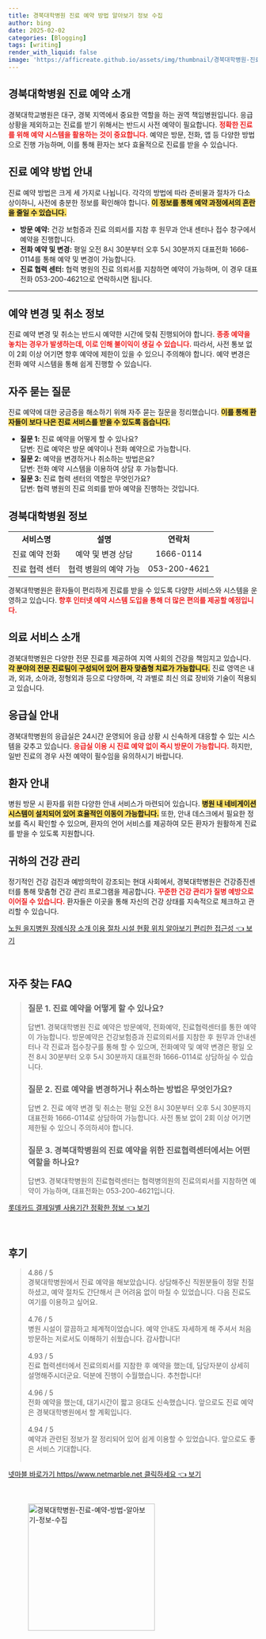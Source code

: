 ```yaml
---
title: 경북대학병원 진료 예약 방법 알아보기 정보 수집
author: bing
date: 2025-02-02
categories: [Blogging]
tags: [writing]
render_with_liquid: false
image: 'https://afficreate.github.io/assets/img/thumbnail/경북대학병원-진료-예약-방법-알아보기-정보-수집.webp'
---
```



<h2 id='경북대학병원_진료예약소개'>경북대학병원 진료 예약 소개</h2>

<p>경북대학교병원은 대구, 경북 지역에서 중요한 역할을 하는 권역 책임병원입니다. 응급 상황을 제외하고는 진료를 받기 위해서는 반드시 사전 예약이 필요합니다. <b><span style="color: #ee2323;">정확한 진료를 위해 예약 시스템을 활용하는 것이 중요합니다.</span></b> 예약은 방문, 전화, 앱 등 다양한 방법으로 진행 가능하며, 이를 통해 환자는 보다 효율적으로 진료를 받을 수 있습니다.</p>

<h2 id='진료예약방법_안내'>진료 예약 방법 안내</h2>

<p>진료 예약 방법은 크게 세 가지로 나뉩니다. 각각의 방법에 따라 준비물과 절차가 다소 상이하니, 사전에 충분한 정보를 확인해야 합니다. <b><span style="background-color: #ffe066;">이 정보를 통해 예약 과정에서의 혼란을 줄일 수 있습니다.</span></b></p>

<ul>
    <li><b>방문 예약:</b> 건강 보험증과 진료 의뢰서를 지참 후 원무과 안내 센터나 접수 창구에서 예약을 진행합니다.</li>
    <li><b>전화 예약 및 변경:</b> 평일 오전 8시 30분부터 오후 5시 30분까지 대표전화 1666-0114를 통해 예약 및 변경이 가능합니다.</li>
    <li><b>진료 협력 센터:</b> 협력 병원의 진료 의뢰서를 지참하면 예약이 가능하며, 이 경우 대표전화 053-200-4621으로 연락하시면 됩니다.</li>
</ul>

<hr />

<h2 id='예약변경및취소_정보'>예약 변경 및 취소 정보</h2>

<p>진료 예약 변경 및 취소는 반드시 예약한 시간에 맞춰 진행되어야 합니다. <b><span style="color: #ee2323;">종종 예약을 놓치는 경우가 발생하는데, 이로 인해 불이익이 생길 수 있습니다.</span></b> 따라서, 사전 통보 없이 2회 이상 어기면 향후 예약에 제한이 있을 수 있으니 주의해야 합니다. 예약 변경은 전화 예약 시스템을 통해 쉽게 진행할 수 있습니다.</p>

<h2 id='자주묻는질문'>자주 묻는 질문</h2>

<p>진료 예약에 대한 궁금증을 해소하기 위해 자주 묻는 질문을 정리했습니다. <b><span style="background-color: #ffe066;">이를 통해 환자들이 보다 나은 진료 서비스를 받을 수 있도록 돕습니다.</span></b></p>

<ul>
    <li><b>질문 1:</b> 진료 예약을 어떻게 할 수 있나요? <br> 답변: 진료 예약은 방문 예약이나 전화 예약으로 가능합니다.</li>
    <li><b>질문 2:</b> 예약을 변경하거나 취소하는 방법은요? <br> 답변: 전화 예약 시스템을 이용하여 상담 후 가능합니다.</li>
    <li><b>질문 3:</b> 진료 협력 센터의 역할은 무엇인가요? <br> 답변: 협력 병원의 진료 의뢰를 받아 예약을 진행하는 것입니다.</li>
</ul>

<h2 id='경북대학병원_정보'>경북대학병원 정보</h2>

<table>
    <tr>
        <td style="text-align: center; height: 17px;"><b>서비스명</b></td>
        <td style="text-align: center; height: 17px;"><b>설명</b></td>
        <td style="text-align: center; height: 17px;"><b>연락처</b></td>
    </tr>
    <tr>
        <td style="text-align: center; height: 17px;">진료 예약 전화</td>
        <td style="text-align: center; height: 17px;">예약 및 변경 상담</td>
        <td style="text-align: center; height: 17px;">1666-0114</td>
    </tr>
    <tr>
        <td style="text-align: center; height: 17px;">진료 협력 센터</td>
        <td style="text-align: center; height: 17px;">협력 병원의 예약 가능</td>
        <td style="text-align: center; height: 17px;">053-200-4621</td>
    </tr>
</table>

<p>경북대학병원은 환자들이 편리하게 진료를 받을 수 있도록 다양한 서비스와 시스템을 운영하고 있습니다. <b><span style="color: #ee2323;">향후 인터넷 예약 시스템 도입을 통해 더 많은 편의를 제공할 예정입니다.</span></b></p>

<h2 id='의료서비스_소개'>의료 서비스 소개</h2>

<p>경북대학병원은 다양한 전문 진료를 제공하여 지역 사회의 건강을 책임지고 있습니다. <b><span style="background-color: #ffe066;">각 분야의 전문 진료팀이 구성되어 있어 환자 맞춤형 치료가 가능합니다.</span></b> 진료 영역은 내과, 외과, 소아과, 정형외과 등으로 다양하며, 각 과별로 최신 의료 장비와 기술이 적용되고 있습니다.</p>

<h2 id='응급실_안내'>응급실 안내</h2>

<p>경북대학병원의 응급실은 24시간 운영되어 응급 상황 시 신속하게 대응할 수 있는 시스템을 갖추고 있습니다. <b><span style="color: #ee2323;">응급실 이용 시 진료 예약 없이 즉시 방문이 가능합니다.</span></b> 하지만, 일반 진료의 경우 사전 예약이 필수임을 유의하시기 바랍니다.</p>

<h2 id='환자_안내'>환자 안내</h2>

<p>병원 방문 시 환자를 위한 다양한 안내 서비스가 마련되어 있습니다. <b><span style="background-color: #ffe066;">병원 내 네비게이션 시스템이 설치되어 있어 효율적인 이동이 가능합니다.</span></b> 또한, 안내 데스크에서 필요한 정보를 즉시 확인할 수 있으며, 환자의 언어 서비스를 제공하여 모든 환자가 원활하게 진료를 받을 수 있도록 지원합니다.</p>

<h2 id='귀하의_건강관리'>귀하의 건강 관리</h2>

<p>정기적인 건강 검진과 예방의학이 강조되는 현대 사회에서, 경북대학병원은 건강증진센터를 통해 맞춤형 건강 관리 프로그램을 제공합니다. <b><span style="color: #ee2323;">꾸준한 건강 관리가 질병 예방으로 이어질 수 있습니다.</span></b> 환자들은 이곳을 통해 자신의 건강 상태를 지속적으로 체크하고 관리할 수 있습니다.</p>


<p><a class="click-button" title="노원 을지병원 장례식장 소개 이용 절차 시설 현황 위치 알아보기 편리한 접근성" href="https://afficreate.github.io/posts/%EB%85%B8%EC%9B%90-%EC%9D%84%EC%A7%80%EB%B3%91%EC%9B%90-%EC%9E%A5%EB%A1%80%EC%8B%9D%EC%9E%A5-%EC%86%8C%EA%B0%9C-%EC%9D%B4%EC%9A%A9-%EC%A0%88%EC%B0%A8-%EC%8B%9C%EC%84%A4-%ED%98%84%ED%99%A9-%EC%9C%84%EC%B9%98-%EC%95%8C%EC%95%84%EB%B3%B4%EA%B8%B0-%ED%8E%B8%EB%A6%AC%ED%95%9C-%EC%A0%91%EA%B7%BC%EC%84%B1/" rel="dofollow">노원 을지병원 장례식장 소개 이용 절차 시설 현황 위치 알아보기 편리한 접근성 👈 보기</a></p><br>
<h2 id='자주_찾는_FAQ'>자주 찾는 FAQ</h2>
<div itemscope="" itemtype="https://schema.org/FAQPage"> 
<blockquote> 
<div itemscope="" itemprop="mainEntity" itemtype="https://schema.org/Question"> 
<h3 itemprop="name">질문 1. 진료 예약을 어떻게 할 수 있나요?</h3> 
<div itemscope="" itemprop="acceptedAnswer" itemtype="https://schema.org/Answer"> 
<span itemprop="text"> 
<p>답변1. 경북대학병원 진료 예약은 방문예약, 전화예약, 진료협력센터를 통한 예약이 가능합니다. 방문예약은 건강보험증과 진료의뢰서를 지참한 후 원무과 안내센터나 각 진료과 접수창구를 통해 할 수 있으며, 전화예약 및 예약 변경은 평일 오전 8시 30분부터 오후 5시 30분까지 대표전화 1666-0114로 상담하실 수 있습니다.</p> 
</span> 
</div> 
</div> 
<div itemscope="" itemprop="mainEntity" itemtype="https://schema.org/Question"> 
<h3 itemprop="name">질문 2. 진료 예약을 변경하거나 취소하는 방법은 무엇인가요?</h3> 
<div itemscope="" itemprop="acceptedAnswer" itemtype="https://schema.org/Answer"> 
<span itemprop="text"> 
<p>답변 2. 진료 예약 변경 및 취소는 평일 오전 8시 30분부터 오후 5시 30분까지 대표전화 1666-0114로 상담하여 가능합니다. 사전 통보 없이 2회 이상 어기면 제한될 수 있으니 주의하셔야 합니다.</p> 
</span> 
</div> 
</div> 
<div itemscope="" itemprop="mainEntity" itemtype="https://schema.org/Question"> 
<h3 itemprop="name">질문 3. 경북대학병원의 진료 예약을 위한 진료협력센터에서는 어떤 역할을 하나요?</h3> 
<div itemscope="" itemprop="acceptedAnswer" itemtype="https://schema.org/Answer"> 
<span itemprop="text"> 
<p>답변3. 경북대학병원의 진료협력센터는 협력병의원의 진료의뢰서를 지참하면 예약이 가능하며, 대표전화는 053-200-4621입니다.</p> 
</span> 
</div> 
</div> 
</blockquote> 
</div>
<p><a class="click-button" title="롯데카드 결제일별 사용기간 정확한 정보" href="https://afficreate.github.io/posts/%EB%A1%AF%EB%8D%B0%EC%B9%B4%EB%93%9C-%EA%B2%B0%EC%A0%9C%EC%9D%BC%EB%B3%84-%EC%82%AC%EC%9A%A9%EA%B8%B0%EA%B0%84-%EC%A0%95%ED%99%95%ED%95%9C-%EC%A0%95%EB%B3%B4/" rel="dofollow">롯데카드 결제일별 사용기간 정확한 정보 👈 보기</a></p><br>
<h2 id='후기'>후기</h2>
<div itemscope itemtype="https://schema.org/Product">
  <blockquote>
  <div itemprop="review" itemscope itemtype="https://schema.org/Review">
      <div itemprop="reviewRating" itemscope itemtype="https://schema.org/Rating"> <span itemprop="ratingValue">4.86</span> / <span itemprop="bestRating">5</span> </div>
      <span itemprop="reviewBody">경북대학병원에서 진료 예약을 해보았습니다. 상담해주신 직원분들이 정말 친절하셨고, 예약 절차도 간단해서 큰 어려움 없이 마칠 수 있었습니다. 다음 진료도 여기를 이용하고 싶어요.</span>
  </div>
  <br>
  <div itemprop="review" itemscope itemtype="https://schema.org/Review">
      <div itemprop="reviewRating" itemscope itemtype="https://schema.org/Rating"> <span itemprop="ratingValue">4.76</span> / <span itemprop="bestRating">5</span> </div>
      <span itemprop="reviewBody">병원 시설이 깔끔하고 체계적이었습니다. 예약 안내도 자세하게 해 주셔서 처음 방문하는 저로서도 이해하기 쉬웠습니다. 감사합니다!</span>
  </div>
  <br>
  <div itemprop="review" itemscope itemtype="https://schema.org/Review">
      <div itemprop="reviewRating" itemscope itemtype="https://schema.org/Rating"> <span itemprop="ratingValue">4.93</span> / <span itemprop="bestRating">5</span> </div>
      <span itemprop="reviewBody">진료 협력센터에서 진료의뢰서를 지참한 후 예약을 했는데, 담당자분이 상세히 설명해주시더군요. 덕분에 진행이 수월했습니다. 추천합니다!</span>
  </div>
  <br>
  <div itemprop="review" itemscope itemtype="https://schema.org/Review">
      <div itemprop="reviewRating" itemscope itemtype="https://schema.org/Rating"> <span itemprop="ratingValue">4.96</span> / <span itemprop="bestRating">5</span> </div>
      <span itemprop="reviewBody">전화 예약을 했는데, 대기시간이 짧고 응대도 신속했습니다. 앞으로도 진료 예약은 경북대학병원에서 할 계획입니다.</span>
  </div>
  <br>
  <div itemprop="review" itemscope itemtype="https://schema.org/Review">
      <div itemprop="reviewRating" itemscope itemtype="https://schema.org/Rating"> <span itemprop="ratingValue">4.94</span> / <span itemprop="bestRating">5</span> </div>
      <span itemprop="reviewBody">예약과 관련된 정보가 잘 정리되어 있어 쉽게 이용할 수 있었습니다. 앞으로도 좋은 서비스 기대합니다.</span>
  </div>
  <br>
  </blockquote>
</div>
<p><a class="click-button" title="넷마블 바로가기 https//www.netmarble.net 클릭하세요" href="https://afficreate.github.io/posts/%EB%84%B7%EB%A7%88%EB%B8%94-%EB%B0%94%EB%A1%9C%EA%B0%80%EA%B8%B0-httpswww.netmarble.net-%ED%81%B4%EB%A6%AD%ED%95%98%EC%84%B8%EC%9A%94/" rel="dofollow">넷마블 바로가기 https//www.netmarble.net 클릭하세요 👈 보기</a></p><br>
<figure class="image"><img src="https://afficreate.github.io/assets/img/thumbnail/경북대학병원-진료-예약-방법-알아보기-정보-수집.webp" alt="경북대학병원-진료-예약-방법-알아보기-정보-수집" width="256" height="256"></figure>